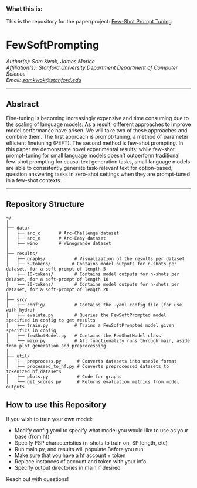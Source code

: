 ### What this is:
This is the repository for the paper/project: [Few-Shot Prompt Tuning](https://web.stanford.edu/class/archive/cs/cs224n/cs224n.1244/final-projects/JamesJMoriceSamuelEdwardKwok.pdf)
# **FewSoftPrompting**
*Author(s): Sam Kwok, James Morice*  
*Affiliation(s): Stanford University Department Department of Computer Science*  
*Email: [samkwok@stanford.edu](mailto:your.email@example.com)*  

---

## **Abstract**
Fine-tuning is becoming increasingly expensive and time consuming due to the
scaling of language models. As a result, different approaches to improve model
performance have arisen. We will take two of these approaches and combine
them. The first approach is prompt-tuning, a method of parameter efficient finetuning (PEFT). The second method is few-shot prompting. In this paper we
demonstrate novel experimental results: while few-shot prompt-tuning for small
language models doesn’t outperform traditional few-shot prompting for causal
text generation tasks, small language models are able to consistently generate
task-relevant text for option-based, question answering tasks in zero-shot settings
when they are prompt-tuned in a few-shot contexts.

---

## **Repository Structure**
```plaintext
~/
│
├── data/                 
│   ├── arc_c       # Arc-Challenge dataset
│   ├── arc_e       # Arc-Easy dataset
│   ├── wino        # Winogrande dataset
│
├── results/              
│   ├── graphs/           # Visualization of the results per dataset
│   ├── 5-tokens/        # Contains model outputs for n-shots per dataset, for a soft-prompt of length 5
│   ├── 10-tokens/        # Contains model outputs for n-shots per dataset, for a soft-prompt of length 10
│   └── 20-tokens/        # Contains model outputs for n-shots per dataset, for a soft-prompt of length 20
│
├── src/
│   ├── config/           # Contains the .yaml config file (for use with hydra)
│   ├── evalute.py        # Queries the FewSoftPrompted model specified in config to get results
│   ├── train.py          # Trains a FewSoftPrompted model given specifics in config
│   ├── fewShotModel.py   # Contains the FewShotModel class 
│   └── main.py           # All functionality runs through main, aside from plot generation and preprocessing
│
├── util/                 
│   ├── preprocess.py      # Converts datasets into usable format
│   ├── processed_to_hf.py # Converts preprocessed datasets to tokenized hf datasets
│   ├── plots.py           # Code for graphs
│   └── get_scores.py      # Returns evaluation metrics from model outputs
```
## **How to use this Repository**
If you wish to train your own model:
- Modify config.yaml to specify what model you would like to use as your base (from hf)
- Specify FSP characteristics (n-shots to train on, SP length, etc)
- Run main.py, and results will populate
Before you run:
- Make sure that you have a hf account + token
- Replace instances of account and token with your info
- Specify output directories in main if desired

Reach out with questions!


